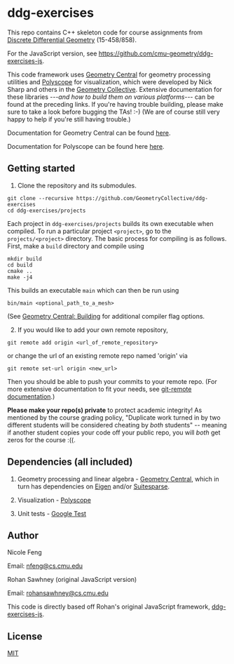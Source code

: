 # ddg-exercises

This repo contains C++ skeleton code for course assignments from [Discrete Differential Geometry](https://brickisland.net/DDGSpring2020/) (15-458/858). 

For the JavaScript version, see https://github.com/cmu-geometry/ddg-exercises-js.

This code framework uses [Geometry Central](https://github.com/nmwsharp/geometry-central) for geometry processing utilities and [Polyscope](https://github.com/nmwsharp/polyscope) for visualization, which were developed by Nick Sharp and others in the [Geometry Collective](http://geometry.cs.cmu.edu/). Extensive documentation for these libraries ---_and how to build them on various platforms_--- can be found at the preceding links.  If you're having trouble building, please make sure to take a look before bugging the TAs! :-)  (We are of course still very happy to help if you're still having trouble.)

Documentation for Geometry Central can be found [here](https://geometry-central.net/).

Documentation for Polyscope can be found here [here](https://polyscope.run/).

## Getting started

1. Clone the repository and its submodules.
```
git clone --recursive https://github.com/GeometryCollective/ddg-exercises
cd ddg-exercises/projects
```

Each project in `ddg-exercises/projects` builds its own executable when compiled. To 
run a particular project `<project>`, go to the `projects/<project>` directory. The basic process for compiling is as follows. First, make a `build` directory and compile using
```
mkdir build
cd build
cmake ..
make -j4
```
This builds an executable `main` which can then be run using
```
bin/main <optional_path_to_a_mesh>
```

(See [Geometry Central: Building](https://geometry-central.net/build/building/) for additional compiler flag options.

2. If you would like to add your own remote repository, 
```
git remote add origin <url_of_remote_repository>
```
or change the url of an existing remote repo named 'origin' via
```
git remote set-url origin <new_url>
```
Then you should be able to push your commits to your remote repo. (For more extensive documentation to fit your needs, see [git-remote documentation](https://git-scm.com/docs/git-remote).)

**Please make your repo(s) private** to protect academic integrity! As mentioned by the course grading policy, "Duplicate work turned in by two different students will be considered cheating by _both_ students" -- meaning if another student copies your code off your public repo, you will _both_ get zeros for the course :((.


## Dependencies (all included)

1. Geometry processing and linear algebra - [Geometry Central](https://github.com/nmwsharp/geometry-central), which in turn has dependencies on [Eigen](https://eigen.tuxfamily.org) and/or [Suitesparse](https://people.engr.tamu.edu/davis/suitesparse.html).

2. Visualization - [Polyscope](https://github.com/nmwsharp/polyscope)

3. Unit tests - [Google Test](https://github.com/google/googletest)


## Author

Nicole Feng

Email: nfeng@cs.cmu.edu

Rohan Sawhney (original JavaScript version)

Email: rohansawhney@cs.cmu.edu

This code is directly based off Rohan's original JavaScript framework, [ddg-exercises-js](https://github.com/cmu-geometry/ddg-exercises-js).

## License

[MIT](https://opensource.org/licenses/MIT)
